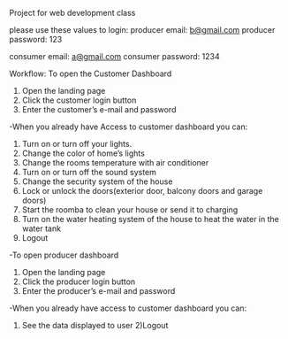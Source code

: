 Project for web development class


please use these values to login:
producer email: b@gmail.com
producer password: 123

consumer email: a@gmail.com
consumer password: 1234


Workflow:
To open the Customer Dashboard
1) Open the landing page
2) Click the customer login button
3) Enter the customer’s e-mail and password

-When you already have Access to customer dashboard you can:
1) Turn on or turn off your lights.
2) Change the color of home’s lights
3) Change the rooms temperature with air conditioner
4) Turn on or turn off the sound system
5) Change the security system of the house
6) Lock or unlock the doors(exterior door, balcony doors and garage doors)
7) Start the roomba to clean your house or send it to charging
8) Turn on the water heating system of the house to heat the water in the water tank
9) Logout

-To open producer dashboard
1) Open the landing page
2) Click the producer login button
3) Enter the producer’s e-mail and password

-When you already have access to customer dashboard you can:
1) See the data displayed to user
2)Logout
